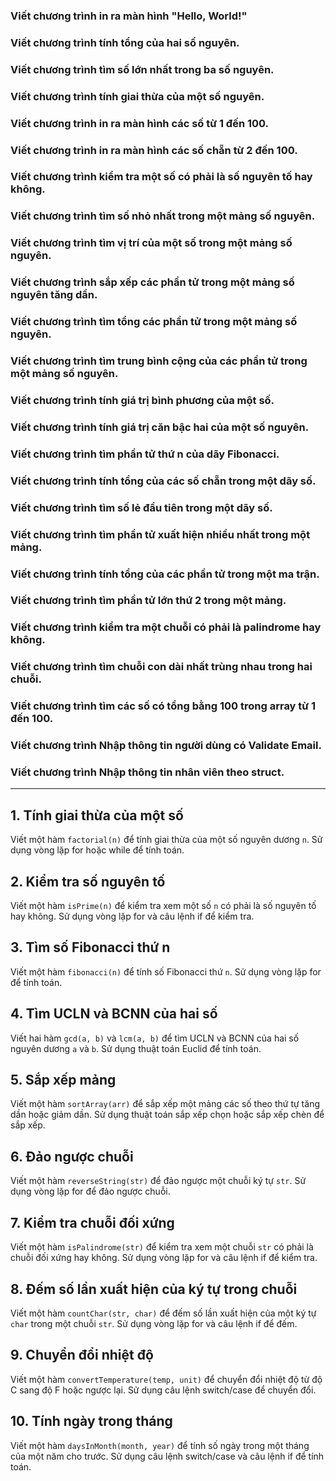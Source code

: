 <!-- Phần 1 -->

### Viết chương trình in ra màn hình "Hello, World!"

### Viết chương trình tính tổng của hai số nguyên.

### Viết chương trình tìm số lớn nhất trong ba số nguyên.

### Viết chương trình tính giai thừa của một số nguyên.

### Viết chương trình in ra màn hình các số từ 1 đến 100.

### Viết chương trình in ra màn hình các số chẵn từ 2 đến 100.

### Viết chương trình kiểm tra một số có phải là số nguyên tố hay không.

<!-- Phần 2 -->

### Viết chương trình tìm số nhỏ nhất trong một mảng số nguyên.

### Viết chương trình tìm vị trí của một số trong một mảng số nguyên.

### Viết chương trình sắp xếp các phần tử trong một mảng số nguyên tăng dần.

### Viết chương trình tìm tổng các phần tử trong một mảng số nguyên.

### Viết chương trình tìm trung bình cộng của các phần tử trong một mảng số nguyên.

### Viết chương trình tính giá trị bình phương của một số.

### Viết chương trình tính giá trị căn bậc hai của một số nguyên.

### Viết chương trình tìm phần tử thứ n của dãy Fibonacci.

<!-- Phần 3 -->

### Viết chương trình tính tổng của các số chẵn trong một dãy số.

### Viết chương trình tìm số lẻ đầu tiên trong một dãy số.

### Viết chương trình tìm phần tử xuất hiện nhiều nhất trong một mảng.

### Viết chương trình tính tổng của các phần tử trong một ma trận.

### Viết chương trình tìm phần tử lớn thứ 2 trong một mảng.

### Viết chương trình kiểm tra một chuỗi có phải là palindrome hay không.

### Viết chương trình tìm chuỗi con dài nhất trùng nhau trong hai chuỗi.

### Viết chương trình tìm các số có tổng bằng 100 trong array từ 1 đến 100.

### Viết chương trình Nhập thông tin người dùng có Validate Email.

### Viết chương trình Nhập thông tin nhân viên theo struct.

---

## 1. Tính giai thừa của một số

Viết một hàm `factorial(n)` để tính giai thừa của một số nguyên dương `n`. Sử dụng vòng lặp for hoặc while để tính toán.

## 2. Kiểm tra số nguyên tố

Viết một hàm `isPrime(n)` để kiểm tra xem một số `n` có phải là số nguyên tố hay không. Sử dụng vòng lặp for và câu lệnh if để kiểm tra.

## 3. Tìm số Fibonacci thứ n

Viết một hàm `fibonacci(n)` để tính số Fibonacci thứ `n`. Sử dụng vòng lặp for để tính toán.

## 4. Tìm UCLN và BCNN của hai số

Viết hai hàm `gcd(a, b)` và `lcm(a, b)` để tìm UCLN và BCNN của hai số nguyên dương `a` và `b`. Sử dụng thuật toán Euclid để tính toán.

## 5. Sắp xếp mảng

Viết một hàm `sortArray(arr)` để sắp xếp một mảng các số theo thứ tự tăng dần hoặc giảm dần. Sử dụng thuật toán sắp xếp chọn hoặc sắp xếp chèn để sắp xếp.

## 6. Đảo ngược chuỗi

Viết một hàm `reverseString(str)` để đảo ngược một chuỗi ký tự `str`. Sử dụng vòng lặp for để đảo ngược chuỗi.

## 7. Kiểm tra chuỗi đối xứng

Viết một hàm `isPalindrome(str)` để kiểm tra xem một chuỗi `str` có phải là chuỗi đối xứng hay không. Sử dụng vòng lặp for và câu lệnh if để kiểm tra.

## 8. Đếm số lần xuất hiện của ký tự trong chuỗi

Viết một hàm `countChar(str, char)` để đếm số lần xuất hiện của một ký tự `char` trong một chuỗi `str`. Sử dụng vòng lặp for và câu lệnh if để đếm.

## 9. Chuyển đổi nhiệt độ

Viết một hàm `convertTemperature(temp, unit)` để chuyển đổi nhiệt độ từ độ C sang độ F hoặc ngược lại. Sử dụng câu lệnh switch/case để chuyển đổi.

## 10. Tính ngày trong tháng

Viết một hàm `daysInMonth(month, year)` để tính số ngày trong một tháng của một năm cho trước. Sử dụng câu lệnh switch/case và câu lệnh if để tính toán.
